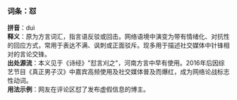 <!-- 作者 DeepSeek R1 2025/02/22 -->
### 词条：怼  
**拼音**：duì  
**释义**：原为方言词汇，指言语反驳或回击。网络语境中演变为带有情绪化、对抗性的回应方式，常用于表达不满、讽刺或正面驳斥。现多用于描述社交媒体中针锋相对的言论交锋。  
**出处源流**：本义见于《诗经》"怼言刈之"，河南方言中早有使用。2016年后因综艺节目《真正男子汉》中嘉宾高频使用及社交媒体普及而爆红，成为网络论战标志性动词。  
**用法示例**：网友在评论区怼了发布虚假信息的博主。
